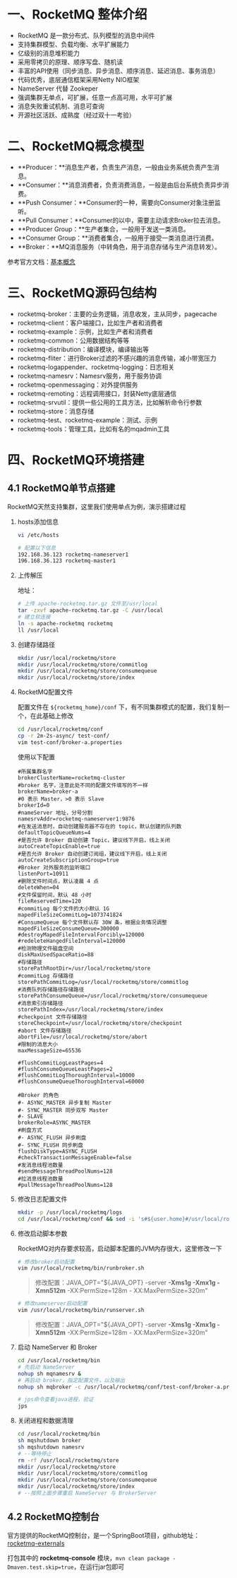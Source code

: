 # 一、RocketMQ 整体介绍

- RocketMQ 是一款分布式、队列模型的消息中间件
- 支持集群模型、负载均衡、水平扩展能力
- 亿级别的消息堆积能力
- 采用零拷贝的原理、顺序写盘、随机读
- 丰富的API使用（同步消息、异步消息、顺序消息、延迟消息、事务消息）
- 代码优秀，底层通信框架采用Netty NIO框架
- NameServer 代替 Zookeper
- 强调集群无单点，可扩展，任意一点高可用，水平可扩展
- 消息失败重试机制、消息可查询
- 开源社区活跃、成熟度（经过双十一考验）

# 二、RocketMQ概念模型

* **Producer：**消息生产者，负责生产消息，一般由业务系统负责产生消息。
* **Consumer：**消息消费者，负责消费消息，一般是由后台系统负责异步消费。
* **Push Consumer：**Consumer的一种，需要向Consumer对象注册监听。
* **Pull Consumer：**Consumer的以中，需要主动请求Broker拉去消息。
* **Producer Group：**生产者集合，一般用于发送一类消息。
* **Consumer Group：**消费者集合，一般用于接受一类消息进行消费。
* **Broker：**MQ消息服务（中转角色，用于消息存储与生产消息转发）。

参考官方文档：[基本概念](https://github.com/apache/rocketmq/blob/master/docs/cn/concept.md)

# 三、RocketMQ源码包结构

- rocketmq-broker：主要的业务逻辑，消息收发，主从同步，pagecache
- rocketmq-client：客户端接口，比如生产者和消费者
- rocketmq-example：示例，比如生产者和消费者
- rocketmq-common：公用数据结构等等 
- rocketmq-distribution：编译模块，编译输出等
- rocketmq-fliter：进行Broker过滤的不感兴趣的消息传输，减小带宽压力
- rocketmq-logappender、rocketmq-logging：日志相关
- rocketmq-namesrv：Namesrv服务，用于服务协调
- rocketmq-openmessaging：对外提供服务
- rocketmq-remoting：远程调用接口，封装Netty底层通信
-  rocketmq-srvutil：提供一些公用的工具方法，比如解析命令行参数
- rocketmq-store：消息存储
- rocketmq-test、rocketmq-example：测试、示例
- rocketmq-tools：管理工具，比如有名的mqadmin工具

# 四、RocketMQ环境搭建

## 4.1 RocketMQ单节点搭建

RocketMQ天然支持集群，这里我们使用单点为例，演示搭建过程

1. hosts添加信息

   ```bash
   vi /etc/hosts
   
   # 配置以下信息
   192.168.36.123 rocketmq-nameserver1
   196.168.36.123 rocketmq-master1
   ```

2. 上传解压

   地址：

   ```bash
   # 上传 apache-rocketmq.tar.gz 文件至/usr/local
   tar -zxvf apache-rocketmq.tar.gz -C /usr/local
   # 建立软连接
   ln -s apache-rocketmq rocketmq
   ll /usr/local
   ```

3. 创建存储路径

   ```bash
   mkdir /usr/local/rocketmq/store
   mkdir /usr/local/rocketmq/store/commitlog
   mkdir /usr/local/rocketmq/store/consumequeue
   mkdir /usr/local/rocketmq/store/index
   ```

4. RocketMQ配置文件

   配置文件在 `${rocketmq_home}/conf` 下，有不同集群模式的配置，我们复制一个，在此基础上修改

   ```bash
   cd /usr/local/rocketmq/conf
   cp -r 2m-2s-async/ test-conf/
   vim test-conf/broker-a.properties
   ```

   使用以下配置

   ```properties
   #所属集群名字
   brokerClusterName=rocketmq-cluster
   #broker 名字，注意此处不同的配置文件填写的不一样
   brokerName=broker-a
   #0 表示 Master，>0 表示 Slave
   brokerId=0
   #nameServer 地址，分号分割
   namesrvAddr=rocketmq-nameserver1:9876
   #在发送消息时，自动创建服务器不存在的 topic，默认创建的队列数
   defaultTopicQueueNums=4
   #是否允许 Broker 自动创建 Topic，建议线下开启，线上关闭
   autoCreateTopicEnable=true
   #是否允许 Broker 自动创建订阅组，建议线下开启，线上关闭
   autoCreateSubscriptionGroup=true
   #Broker 对外服务的监听端口
   listenPort=10911
   #删除文件时间点，默认凌晨 4 点
   deleteWhen=04
   #文件保留时间，默认 48 小时
   fileReservedTime=120
   #commitLog 每个文件的大小默认 1G
   mapedFileSizeCommitLog=1073741824
   #ConsumeQueue 每个文件默认存 30W 条，根据业务情况调整
   mapedFileSizeConsumeQueue=300000
   #destroyMapedFileIntervalForcibly=120000
   #redeleteHangedFileInterval=120000
   #检测物理文件磁盘空间
   diskMaxUsedSpaceRatio=88
   #存储路径
   storePathRootDir=/usr/local/rocketmq/store
   #commitLog 存储路径
   storePathCommitLog=/usr/local/rocketmq/store/commitlog
   #消费队列存储路径存储路径
   storePathConsumeQueue=/usr/local/rocketmq/store/consumequeue
   #消息索引存储路径
   storePathIndex=/usr/local/rocketmq/store/index
   #checkpoint 文件存储路径
   storeCheckpoint=/usr/local/rocketmq/store/checkpoint
   #abort 文件存储路径
   abortFile=/usr/local/rocketmq/store/abort
   #限制的消息大小
   maxMessageSize=65536
   
   #flushCommitLogLeastPages=4
   #flushConsumeQueueLeastPages=2
   #flushCommitLogThoroughInterval=10000
   #flushConsumeQueueThoroughInterval=60000
   
   #Broker 的角色
   #- ASYNC_MASTER 异步复制 Master
   #- SYNC_MASTER 同步双写 Master
   #- SLAVE
   brokerRole=ASYNC_MASTER
   #刷盘方式
   #- ASYNC_FLUSH 异步刷盘
   #- SYNC_FLUSH 同步刷盘
   flushDiskType=ASYNC_FLUSH
   #checkTransactionMessageEnable=false
   #发消息线程池数量
   #sendMessageThreadPoolNums=128
   #拉消息线程池数量
   #pullMessageThreadPoolNums=128
   ```

5. 修改日志配置文件

   ```bash
   mkdir -p /usr/local/rocketmq/logs
   cd /usr/local/rocketmq/conf && sed -i 's#${user.home}#/usr/local/rocketmq#g' *.xml
   ```

6. 修改启动脚本参数

   RocketMQ对内存要求较高，启动脚本配置的JVM内存很大，这里修改一下

   ```bash
   # 修改broker启动配置
   vim /usr/local/rocketmq/bin/runbroker.sh
   ```

   > 修改配置：JAVA_OPT="${JAVA_OPT} -server **-Xms1g -Xmx1g -Xmn512m** -XX:PermSize=128m - XX:MaxPermSize=320m"

   ```bash
   # 修改nameserver启动配置
   vim /usr/local/rocketmq/bin/runserver.sh
   ```

   > 修改配置：JAVA_OPT="${JAVA_OPT} -server **-Xms1g -Xmx1g -Xmn512m** -XX:PermSize=128m - XX:MaxPermSize=320m"

7. 启动 NameServer 和 Broker

   ```bash
   cd /usr/local/rocketmq/bin
   # 先启动 NameServer
   nohup sh mqnamesrv &
   # 再启动 broker，指定配置文件，以及输出
   nohup sh mqbroker -c /usr/local/rocketmq/conf/test-conf/broker-a.properties >/dev/null 2>&1 &
   
   # jps命令查看java进程，验证
   jps
   ```

8. 关闭进程和数据清理

   ```bash
   cd /usr/local/rocketmq/bin
   sh mqshutdown broker
   sh mqshutdown namesrv
   # --等待停止
   rm -rf /usr/local/rocketmq/store
   mkdir /usr/local/rocketmq/store
   mkdir /usr/local/rocketmq/store/commitlog
   mkdir /usr/local/rocketmq/store/consumequeue
   mkdir /usr/local/rocketmq/store/index
   # --按照上面步骤重启 NameServer 与 BrokerServer
   ```

## 4.2 RocketMQ控制台

官方提供的RocketMQ控制台，是一个SpringBoot项目，github地址：[rocketmq-externals](https://github.com/apache/rocketmq-externals)

打包其中的 **rocketmq-console** 模块，`mvn clean package -Dmaven.test.skip=true`，在运行jar包即可